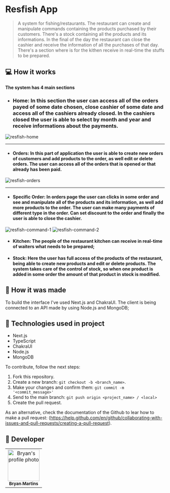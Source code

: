 # Resfish App

<!---Esses são exemplos. Veja https://shields.io para outras pessoas ou para personalizar este conjunto de escudos. Você pode querer incluir dependências, status do projeto e informações de licença aqui--->

> A system for fishing/restaurants. The restaurant can create and manipulate commands containing the products purchased by their customers. There's a stock containing all the products and its informations. In the final of the day the restaurant can close the cashier and receive the information of all the purchases of that day. There's a section where is for the kithen receive in real-time the stuffs to be prepared.

## 💻 How it works

#### The system has 4 main sections
- ### Home: In this section the user can access all of the orders payed of some date chosen, close cashier of some date and access all of the cashiers already closed. In the cashiers closed the user is able to select by month and year and receive informations about the payments.
![resfish-home](https://user-images.githubusercontent.com/62571814/180468394-20b34096-7518-4a7e-bcf1-6dec4a92d9bf.gif)

<hr />

- #### Orders: In this part of application the user is able to create new orders of customers and add products to the order, as well edit or delete orders. The user can access all of the orders that is opened or that already has been paid.
![resfish-orders](https://user-images.githubusercontent.com/62571814/180469497-5bee461d-499e-4b4a-a09e-02e1304c08a7.gif)

<hr />

- #### Specific Order: In orders page the user can clicks in some order and see and manipulate all of the products and its information, as well add more products to the order. The user can make many payments of different type in the order. Can set discount to the order and finally the user is able to close the cashier.
![resfish-command-1](https://user-images.githubusercontent.com/62571814/180471774-01087237-70cb-4547-a65b-43a958d62fd2.gif)
![resfish-command-2](https://user-images.githubusercontent.com/62571814/180472215-30467411-4942-4b39-bd33-dd331d7881b1.gif)

- #### Kitchen: The people of the restaurant kitchen can receive in real-time of waiters what needs to be prepared;
- #### Stock: Here the user has full access of the products of the restaurant, being able to create new products and edit or delete products. The system takes care of the control of stock, so when one product is added in some order the amount of that product in stock is modified.

## :hammer: How it was made

  To build the interface I've used Next.js and ChakraUI. The client is being connected to an API made by using Node.js and MongoDB;

## 🚀 Technologies used in project

- Next.js
- TypeScript
- ChakraUI
- Node.js
- MongoDB

To contribute, follow the next steps:

1. Fork this repository.
2. Create a new branch: `git checkout -b <branch_name>`.
3. Make your changes and confirm them: `git commit -m '<commit_message>'`
4. Send to the main branch: `git push origin <project_name> / <local>`
5. Create the pull request.

As an alternative, check the documentation of the Github to lear how to make a pull request: (https://help.github.com/en/github/collaborating-with-issues-and-pull-requests/creating-a-pull-request).

## 🤝 Developer

<table>
  <tr>
    <td align="center">
      <a href="#">
        <img src="https://github.com/bryanmaraujo544.png" width="100px;" alt="Bryan's profile photo"/><br>
        <sub>
          <b>Bryan Martins</b>
        </sub>
      </a>
    </td>

</table>

